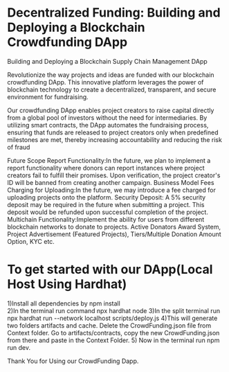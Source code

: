 
# Decentralized Funding: Building and Deploying a Blockchain Crowdfunding DApp

Building and Deploying a Blockchain Supply Chain Management DApp

Revolutionize the way projects and ideas are funded with our blockchain crowdfunding DApp. This innovative platform leverages the power of blockchain technology to create a decentralized, transparent, and secure environment for fundraising.

Our crowdfunding DApp enables project creators to raise capital directly from a global pool of investors without the need for intermediaries. By utilizing smart contracts, the DApp automates the fundraising process, ensuring that funds are released to project creators only when predefined milestones are met, thereby increasing accountability and reducing the risk of fraud

Future Scope
Report Functionality:In the future, we plan to implement a report functionality where donors can report instances where project creators fail to fulfill their promises. Upon verification, the project creator's ID will be banned from creating another campaign.
Business Model 
Fees Charging for Uploading:In the future, we may introduce a fee charged for uploading projects onto the platform.
Security Deposit: A 5% security deposit may be required in the future when submitting a project. This deposit would be refunded upon successful completion of the project.
Multichain Functionality:Implement the ability for users from different blockchain networks to donate to projects.
Active Donators Award System, Project Advertisement (Featured Projects), Tiers/Multiple Donation Amount Option, KYC etc.

# To get started with our DApp(Local Host Using Hardhat)
 1)Install all dependencies by npm install<br>
 2)In the terminal run command npx hardhat node
 3)In the split terminal run npx hardhat run --network localhost scripts/deploy.js
 4)This will generate two folders artifacts and cache. Delete the CrowdFunding.json file from Context folder. Go to artifacts/contracts, copy the new CrowdFunding.json from there and paste in the Context Folder.
 5) Now in the terminal run npm run dev.

Thank You for Using our CrowdFunding Dapp.


